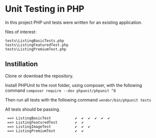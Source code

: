 # Unit Testing in PHP

In this project PHP unit tests were written for an existing application.

files of interest:
```
tests\ListingBasicTests.php
tests\ListingFeaturedTest.php
tests\ListingPremiumTest.php
```

## Instillation

Clone or download the repository.

Install PHPUnit to the root folder, using composer, with the following command ```composer require --dev phpunit/phpunit ^8```

Then run all tests with the following command ```vendor/bin/phpunit tests```

All tests should be passing.

```
 ==> ListingBasicTest           ✔  ✔  ✔  ✔  ✔  ✔
 ==> ListingFeaturedTest        ✔  ✔
 ==> ListingImageTest           ✔  ✔  ✔
 ==> ListingPremiumTest         ✔  ✔
 ```
